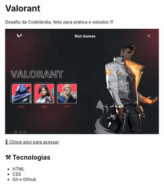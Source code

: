 # Valorant
Desafio da Codelândia, feito para prática e estudos !!!


![preview](./github/cosmic-boba-0cf819.netlify.app_%20(1).png)




[ 🔗 Clique aqui para acessar](https://cosmic-boba-0cf819.netlify.app/)




## ⚒️ Tecnologias 

- HTML
- CSS
- Git e Github

